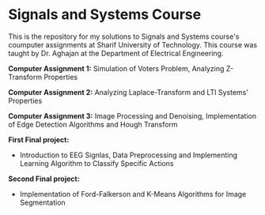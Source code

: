 # Signals and Systems Course

This is the repository for my solutions to Signals and Systems course's coumputer assignments at Sharif University of Technology. This course was taught by Dr. Aghajan at the Department of Electrical Engineering.

**Computer Assignment 1:** Simulation of Voters Problem, Analyzing Z-Transform Properties

**Computer Assignment 2:** Analyzing Laplace-Transform and LTI Systems' Properties 

**Computer Assignment 3:** Image Processing and Denoising, Implementation of Edge Detection Algorithms and Hough Transform


**First Final project:** 
- Introduction to EEG Signlas, Data Preprocessing and Implementing Learning Algorithm to Classify Specific Actions


**Second Final project:** 
- Implementation of Ford-Falkerson and K-Means Algorithms for Image Segmentation



